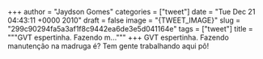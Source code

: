 
+++
author = "Jaydson Gomes"
categories = ["tweet"]
date = "Tue Dec 21 04:43:11 +0000 2010"
draft = false
image = "{TWEET_IMAGE}"
slug = "299c90294fa5a3af1f8c9442ea6de3e5d041164e"
tags = ["tweet"]
title = """GVT espertinha. Fazendo m..."""
+++
GVT espertinha. Fazendo manutenção na madruga é? Tem gente trabalhando aqui pô!

